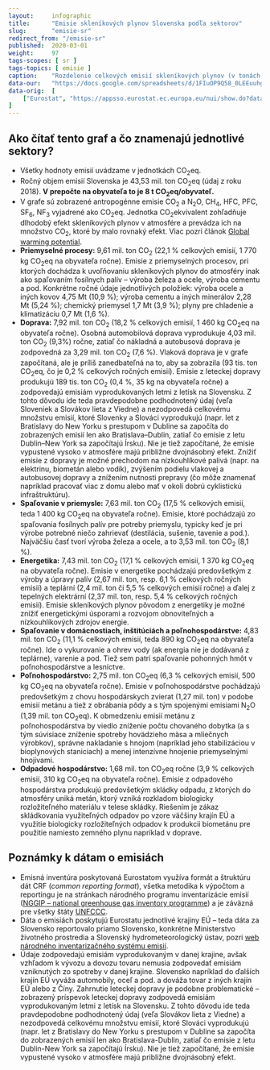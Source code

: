 ```yaml
---
layout:     infographic
title:      "Emisie skleníkových plynov Slovenska podľa sektorov"
slug:       "emisie-sr"
redirect_from: "/emisie-sr"
published:  2020-03-01
weight:     97
tags-scopes: [ sr ]
tags-topics: [ emisie ]
caption:    "Rozdelenie celkových emisií skleníkových plynov (v tonách CO2<sub>2</sub> ekvivalentu) na Slovensku v jednotlivých sektoroch za rok 2018. Ročný objem emisií Slovenska je 43,53 mil. ton. V prepočte na obyvateľa to je 8 t CO2<sub>2</sub>eq na obyvateľa."
data-our:   "https://docs.google.com/spreadsheets/d/1FIuOP9Q58_0LEEuuhggXpuAnvRcs13e8H1buZKWJB3Y/edit?usp=sharing"
data-orig:  [
    ["Eurostat", "https://appsso.eurostat.ec.europa.eu/nui/show.do?dataset=env_air_gge&lang=en"]
]
---
```


## Ako čítať tento graf a čo znamenajú jednotlivé sektory?

* Všetky hodnoty emisií uvádzame v jednotkách <glossary id="co2eq">CO<sub>2</sub>eq</glossary>.
* Ročný objem emisií Slovenska je 43,53 mil. ton CO<sub>2</sub>eq (údaj z roku 2018). __V prepočte na obyvateľa to je 8 t CO<sub>2</sub>eq/obyvateľ.__
* V grafe sú zobrazené <glossary id="antropogennesklenikoveplyny">antropogénne emisie</glossary> CO<sub>2</sub> a N<sub>2</sub>O, CH<sub>4</sub>, HFC, PFC, SF<sub>6</sub>, NF<sub>3</sub> vyjadrené ako <glossary id="co2eq">CO<sub>2</sub>eq</glossary>. Jednotka CO<sub>2</sub>ekvivalent zohľadňuje dlhodobý efekt skleníkových plynov v atmosfére a prevádza ich na množstvo CO<sub>2</sub>, ktoré by malo rovnaký efekt. Viac pozri článok [Global warming potential](https://en.wikipedia.org/wiki/Global_warming_potential).
* __Priemyselné procesy:__ 9,61 mil. ton CO<sub>2</sub> (22,1 % celkových emisií, 1 770 kg CO<sub>2</sub>eq na obyvateľa ročne). Emisie z priemyselných procesov, pri ktorých dochádza k uvoľňovaniu skleníkových plynov do atmosféry inak ako spaľovaním fosílnych palív – výroba železa a ocele, výroba cementu a pod. Konkrétne ročné údaje jednotlivých položiek: výroba ocele a iných kovov 4,75 Mt (10,9 %); výroba cementu a iných minerálov 2,28 Mt (5,24 %); chemický priemysel 1,7 Mt (3,9 %); plyny pre chladenie a klimatizáciu 0,7 Mt (1,6 %).
* __Doprava:__ 7,92 mil. ton CO<sub>2</sub> (18,2 % celkových emisií, 1 460 kg CO<sub>2</sub>eq na obyvateľa ročne). Osobná automobilová doprava vyprodukuje 4,03 mil. ton CO<sub>2</sub> (9,3%) ročne, zatiaľ čo nákladná a autobusová doprava je zodpovedná za 3,29 mil. ton CO<sub>2</sub> (7,6 %). Vlaková doprava je v grafe započítaná, ale je príliš zanedbateľná na to, aby sa zobrazila (93 tis. ton CO<sub>2</sub>eq, čo je 0,2 % celkových ročných emisií). Emisie z leteckej dopravy produkujú 189 tis. ton CO<sub>2</sub> (0,4 %, 35 kg na obyvateľa ročne) a zodpovedajú emisiám vyprodukovaných letmi z letísk na Slovensku. Z tohto dôvodu ide teda pravdepodobne podhodnotený údaj (veľa Sloveniek a Slovákov lieta z Viedne) a nezodpovedá celkovému množstvu emisií, ktoré Slovenky a Slováci vyprodukujú (napr. let z Bratislavy do New Yorku s prestupom v Dubline sa započíta do zobrazených emisií len ako Bratislava–Dublin, zatiaľ čo emisie z letu Dublin–New York sa započítajú Írsku). Nie je tiež započítané, že emisie vypustené vysoko v atmosfére majú približne dvojnásobný efekt. Znížiť emisie z dopravy je možné prechodom na nízkouhlíkové palivá (napr. na elektrinu, biometán alebo vodík), zvýšením podielu vlakovej a autobusovej dopravy a znížením nutnosti prepravy (čo môže znamenať napríklad pracovať viac z domu alebo mať v okolí dobrú cyklistickú infraštruktúru).
* __Spaľovanie v priemysle:__ 7,63 mil. ton CO<sub>2</sub> (17,5 % celkových emisií, teda 1 400 kg CO<sub>2</sub>eq na obyvateľa ročne). Emisie, ktoré pochádzajú zo spaľovania fosílnych palív pre potreby priemyslu, typicky keď je pri výrobe potrebné niečo zahrievať (destilácia, sušenie, tavenie a pod.). Najväčšiu časť tvorí výroba železa a ocele, a to 3,53 mil. ton CO<sub>2</sub> (8,1 %).
* __Energetika:__ 7,43 mil. ton CO<sub>2</sub> (17,1 % celkových emisií, 1 370 kg CO<sub>2</sub>eq na obyvateľa ročne). Emisie v energetike pochádzajú predovšetkým z výroby a úpravy palív (2,67 mil. ton, resp. 6,1 % celkových ročných emisií) a teplární (2,4 mil. ton či 5,5 % celkových emisií ročne) a ďalej z tepelných elektrární (2,37 mil. ton, resp. 5,4 % celkových ročných emisií). Emisie skleníkových plynov pôvodom z energetiky je možné znížiť energetickými úsporami a rozvojom obnoviteľných a nízkouhlíkových zdrojov energie.
* __Spaľovanie v domácnostiach, inštitúciách a poľnohospodárstve:__ 4,83 mil. ton CO<sub>2</sub> (11,1 % celkových emisií, teda 890 kg CO<sub>2</sub>eq na obyvateľa ročne). Ide o vykurovanie a ohrev vody (ak energia nie je dodávaná z teplárne), varenie a pod. Tiež sem patrí spaľovanie pohonných hmôt v poľnohospodárstve a lesníctve.
* __Poľnohospodárstvo:__ 2,75 mil. ton CO<sub>2</sub>eq (6,3 % celkových emisií, 500 kg CO<sub>2</sub>eq na obyvateľa ročne). Emisie v poľnohospodárstve pochádzajú predovšetkým z chovu hospodárskych zvierat (1,27 mil. ton) v podobe emisií  metánu a tiež z obrábania pôdy a s tým spojenými emisiami N<sub>2</sub>O (1,39 mil. ton CO<sub>2</sub>eq). K obmedzeniu emisií metánu z poľnohospodárstva by viedlo zníženie počtu chovaného dobytka (a s tým súvisiace zníženie spotreby hovädzieho mäsa a mliečnych výrobkov), správne nakladanie s hnojom (napríklad jeho stabilizáciou v bioplynových staniciach) a menej intenzívne hnojenie priemyselnými hnojivami.
* __Odpadové hospodárstvo:__ 1,68 mil. ton CO<sub>2</sub>eq ročne (3,9 % celkových emisií, 310 kg CO<sub>2</sub>eq na obyvateľa ročne). Emisie z odpadového hospodárstva produkujú predovšetkým skládky odpadu, z ktorých do atmosféry uniká metán, ktorý vzniká rozkladom biologicky rozložiteľného materiálu v telese skládky. Riešením je zákaz skládkovania využiteľných odpadov po vzore väčšiny krajín EÚ a využitie biologicky rozložiteľných odpadov k produkcii biometánu pre použitie namiesto zemného plynu napríklad v doprave.

## Poznámky k dátam o emisiách

* Emisná inventúra poskytovaná Eurostatom využíva formát a štruktúru dát CRF (*common reporting format*), všetka metodika k výpočtom a reportingu je na stránkach národného programu inventarizácie emisií ([NGGIP – national greenhouse gas inventory programme](https://www.ipcc-nggip.iges.or.jp/)) a je záväzná pre všetky štáty [UNFCCC](https://cs.wikipedia.org/wiki/R%C3%A1mcov%C3%A1_%C3%BAmluva_OSN_o_zm%C4%9Bn%C4%9B_klimatu).
* Dáta o emisiách poskytujú Eurostatu jednotlivé krajiny EÚ – teda dáta za Slovensko reportovalo priamo Slovensko, konkrétne Ministerstvo životného prostredia a Slovenský hydrometeorologický ústav, pozri [web národného inventarizačného systému emisií](https://ghg-inventory.shmu.sk/main.php).
* Údaje zodpovedajú emisiám vyprodukovaným v danej krajine, avšak vzhľadom k vývozu a dovozu tovaru nemusia zodpovedať emisiám vzniknutých zo spotreby v danej krajine. Slovensko napríklad do ďalších krajín EÚ vyváža automobily, oceľ a pod. a dováža tovar z iných krajín EÚ alebo z Číny. Zahrnutie leteckej dopravy je podobne problematické – zobrazený príspevok leteckej dopravy zodpovedá emisiám vyprodukovaným letmi z letísk na Slovensku. Z tohto dôvodu ide teda pravdepodobne podhodnotený údaj (veľa Slovákov lieta z Viedne) a nezodpovedá celkovému množstvu emisií, ktoré Slováci vyprodukujú (napr. let z Bratislavy do New Yorku s prestupom v Dubline sa započíta do zobrazených emisií len ako Bratislava-Dublin, zatiaľ čo emisie z letu Dublin-New York sa započítajú Írsku). Nie je tiež započítané, že emisie vypustené vysoko v atmosfére majú približne dvojnásobný efekt.
